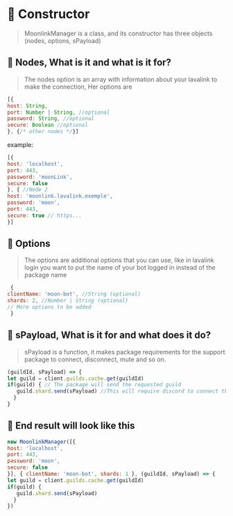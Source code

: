 # 🎯 Constructor
> MoonlinkManager is a class, and its constructor has three objects (nodes, options, sPayload)
## 🌋 Nodes, What is it and what is it for?
> The nodes option is an array with information about your lavalink to make the connection, Her options are
```javascript
[{
host: String,
port: Number | String, //optional
password: String, //optional
secure: Boolean //optional
}, {/* other nodes */}]
```
example:
```javascript
[{
host: 'localhost',
port: 443,
password: 'moonLink',
secure: false
}, { //Node 2
host: 'moonlink.lavalink.exemple',
password: 'moon',
port: 443,
secure: true // https...
}]
```
## 📍 Options
> The options are additional options that you can use, like in lavalink login you want to put the name of your bot logged in instead of the package name
```javascript
 { 
clientName: 'moon-bot', //String (optional)
shards: 2, //Number | String (optional)
// More options to be added 
 }
```
## 📎 sPayload, What is it for and what does it do?
> sPayload is a function, it makes package requirements for the support package to connect, disconnect, mute and so on.
```javascript
(guildId, sPayload) => {
let guild = client.guilds.cache.get(guildId)
if(guild) { // The package will send the requested guild
   guild.shard.send(sPayload) //This will require discord to connect the bot to the voice channel
  }
}
```
## 🎒 End result will look like this
```javascript
new MoonlinkManager([{
host: 'localhost',
port: 443,
password: 'moon',
secure: false
}], { clientName: 'moon-bot', shards: 1 }, (guildId, sPayload) => {
let guild = client.guilds.cache.get(guildId)
if(guild) { 
   guild.shard.send(sPayload) 
  }
})
```
